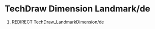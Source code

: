 # TechDraw Dimension Landmark/de
1.  REDIRECT [TechDraw\_LandmarkDimension/de](TechDraw_LandmarkDimension/de.md)
